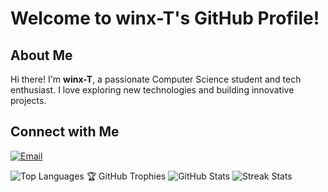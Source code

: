 # Welcome to winx-T's GitHub Profile!

## About Me

Hi there! I'm **winx-T**, a passionate Computer Science student and tech enthusiast. I love exploring new technologies and building innovative projects.


## Connect with Me

[![Email](https://img.icons8.com/color/48/000000/gmail.png)](mailto:ali.belyoum.68@edu.uiz.ac.ma)

![Top Languages](https://github-readme-stats.vercel.app/api/top-langs?username=winx-T&show_icons=true&locale=en&layout=compact)
🏆 GitHub Trophies
![GitHub Stats](https://github-readme-stats.vercel.app/api?username=winx-T&show_icons=true&theme=radical)
![Streak Stats](https://github-readme-streak-stats.herokuapp.com/?user=winx-T&theme=radical)

